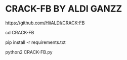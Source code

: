 # CRACK-FB  BY ALDI GANZZ
https://github.com/HiiALDI/CRACK-FB

cd CRACK-FB

pip install -r requirements.txt

python2 CRACK-FB.py

 


